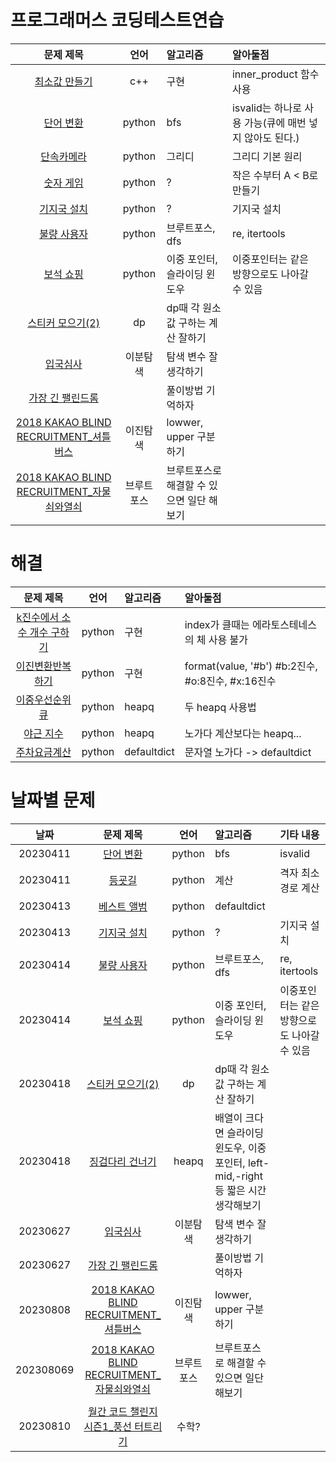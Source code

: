 # 프로그래머스 코딩테스트연습

|문제 제목|언어|알고리즘|알아둘점|
|:---:|:--:|:---|:---|
|[최소값 만들기](https://school.programmers.co.kr/learn/courses/30/lessons/12941)|c++|구현|inner_product 함수 사용|
|[단어 변환](https://school.programmers.co.kr/learn/courses/30/lessons/43163)|python|bfs|isvalid는 하나로 사용 가능(큐에 매번 넣지 않아도 된다.)|
|[단속카메라](https://school.programmers.co.kr/learn/courses/30/lessons/42884)|python|그리디|그리디 기본 원리|
|[숫자 게임](https://school.programmers.co.kr/learn/courses/30/lessons/12987)|python|?|작은 수부터 A < B로 만들기 |
|[기지국 설치](https://school.programmers.co.kr/learn/courses/30/lessons/12979)|python|?|기지국 설치|
|[불량 사용자](https://school.programmers.co.kr/learn/courses/30/lessons/64064)|python|브루트포스, dfs|re, itertools|
|[보석 쇼핑](https://school.programmers.co.kr/learn/courses/30/lessons/67258#)|python|이중 포인터, 슬라이딩 윈도우|이중포인터는 같은 방향으로도 나아갈 수 있음|
|[스티커 모으기(2)](https://school.programmers.co.kr/learn/courses/30/lessons/12971#)|dp|dp때 각 원소값 구하는 계산 잘하기|
|[입국심사](https://school.programmers.co.kr/learn/courses/30/lessons/43238)|이분탐색|탐색 변수 잘 생각하기| 
|[가장 긴 팰린드롬](https://school.programmers.co.kr/learn/courses/30/lessons/12904)||풀이방법 기억하자| 
|[2018 KAKAO BLIND RECRUITMENT_셔틀버스](https://school.programmers.co.kr/learn/courses/30/lessons/17678)|이진탐색|lowwer, upper 구분하기|
|[2018 KAKAO BLIND RECRUITMENT_자물쇠와열쇠](https://school.programmers.co.kr/learn/courses/30/lessons/60059)|브루트포스|브루트포스로 해결할 수 있으면 일단 해보기|
# 해결

|문제 제목|언어|알고리즘|알아둘점|
|:---:|:--:|:---|:---|
|[k진수에서 소수 개수 구하기](https://school.programmers.co.kr/learn/courses/30/lessons/92335)|python|구현|index가 클때는 에라토스테네스의 체 사용 불가|
|[이진변환반복하기](https://school.programmers.co.kr/learn/courses/30/lessons/70129)|python|구현|format(value, '#b') #b:2진수, #o:8진수, #x:16진수|
|[이중우선순위큐](https://school.programmers.co.kr/learn/courses/30/lessons/42628?language=python3#)|python|heapq|두 heapq 사용법|
|[야근 지수](https://school.programmers.co.kr/learn/courses/30/lessons/12927)|python|heapq|노가다 계산보다는 heapq...|
|[주차요금계산](https://school.programmers.co.kr/learn/courses/30/lessons/92341)|python|defaultdict|문자열 노가다 -> defaultdict|

# 날짜별 문제
|날짜|문제 제목|언어|알고리즘|기타 내용|
|:---:|:--:|:---:|:---|:---|
|20230411|[단어 변환](https://school.programmers.co.kr/learn/courses/30/lessons/43163)|python|bfs|isvalid|
|20230411|[등굣길](https://school.programmers.co.kr/learn/courses/30/lessons/42898)|python|계산|격자 최소경로 계산|
|20230413|[베스트 앨범](https://school.programmers.co.kr/learn/courses/30/lessons/42579)|python|defaultdict||
|20230413|[기지국 설치](https://school.programmers.co.kr/learn/courses/30/lessons/12979)|python|?|기지국 설치|
|20230414|[불량 사용자](https://school.programmers.co.kr/learn/courses/30/lessons/64064)|python|브루트포스, dfs|re, itertools|
|20230414|[보석 쇼핑](https://school.programmers.co.kr/learn/courses/30/lessons/67258#)|python|이중 포인터, 슬라이딩 윈도우|이중포인터는 같은 방향으로도 나아갈 수 있음|
|20230418|[스티커 모으기(2)](https://school.programmers.co.kr/learn/courses/30/lessons/12971#)|dp|dp때 각 원소값 구하는 계산 잘하기|
|20230418|[징검다리 건너기](https://school.programmers.co.kr/learn/courses/30/lessons/64062)|heapq|배열이 크다면 슬라이딩 윈도우, 이중 포인터, left-mid,-right 등 짧은 시간 생각해보기| 
|20230627|[입국심사](https://school.programmers.co.kr/learn/courses/30/lessons/43238)|이분탐색|탐색 변수 잘 생각하기| 
|20230627|[가장 긴 팰린드롬](https://school.programmers.co.kr/learn/courses/30/lessons/12904)||풀이방법 기억하자| 
|20230808|[2018 KAKAO BLIND RECRUITMENT_셔틀버스](https://school.programmers.co.kr/learn/courses/30/lessons/17678)|이진탐색|lowwer, upper 구분하기|
|202308069|[2018 KAKAO BLIND RECRUITMENT_자물쇠와열쇠](https://school.programmers.co.kr/learn/courses/30/lessons/60059)|브루트포스|브루트포스로 해결할 수 있으면 일단 해보기|
|20230810|[월간 코드 챌린지 시즌1_풍선 터트리기](https://school.programmers.co.kr/learn/courses/30/lessons/68646)|수학?||